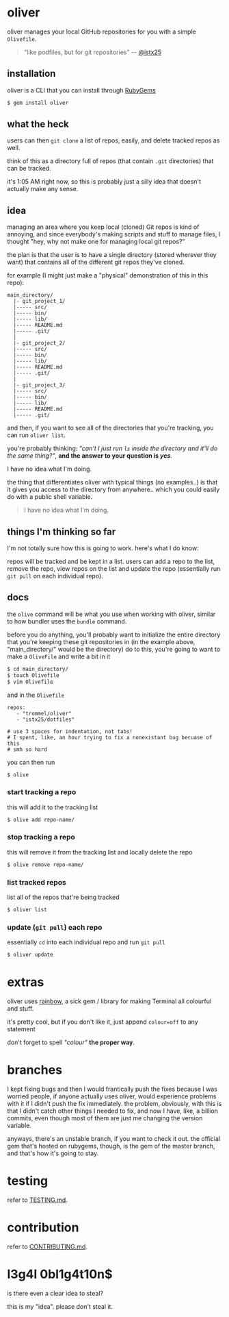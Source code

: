 oliver
======

oliver manages your local GitHub
repositories for you with a simple `Olivefile`.

> "like podfiles, but for git repositories"
-- [@istx25](https://github.com/istx25)

installation
------------

oliver is a CLI that you can install
through [RubyGems](https://rubygems.org)

```bash
$ gem install oliver
```

what the heck
-------------

users can then `git clone` a list of repos, easily,
and delete tracked repos as well.

think of this as a directory full of repos (that contain
  `.git` directories) that can be tracked.

it's 1:05 AM right now, so this is probably just
a silly idea that doesn't actually make any sense.


idea
----

managing an area where you keep local (cloned)
Git repos is kind of annoying, and since everybody's
making scripts and stuff to manage files, I thought
"hey, why not make one for managing local git repos?"

the plan is that the user is to have a single
directory (stored wherever they want) that contains
all of the different git repos they've cloned.

for example (I might just make a "physical"
demonstration of this in this repo):

```
main_directory/
  |- git_project_1/
  |----- src/
  |----- bin/
  |----- lib/
  |----- README.md
  |----- .git/
  |
  |- git_project_2/
  |----- src/
  |----- bin/
  |----- lib/
  |----- README.md
  |----- .git/
  |
  |- git_project_3/
  |----- src/
  |----- bin/
  |----- lib/
  |----- README.md
  |----- .git/
```

and then, if you want to see
all of the directories that
you're tracking, you can run
`oliver list`.

you're probably thinking:
*"can't I just run `ls` inside the directory
and it'll do the same thing?"*, **and the
answer to your question is _yes_**.

I have no idea what I'm doing.

the thing that differentiates oliver with
typical things (no examples..) is that
it gives you access to the directory from
anywhere.. which you could easily do with a public
shell variable.

> I have no idea what I'm doing.


things I'm thinking so far
--------------------------

I'm not totally sure how this
is going to work. here's what I do know:

repos will be tracked and be kept in a list.
users can add a repo to the list, remove the repo,
view repos on the list and update the repo (essentially
  run `git pull` on each individual repo).

docs
----

the `olive` command will be what you use
when working with oliver, similar to how
bundler uses the `bundle` command.

before you do anything, you'll probably
want to initialize the entire directory
that you're keeping these git
repositories in (in the example
  above, "main_directory/" would
  be the directory)
do to this, you're going to want
to make a `OliveFile` and write a bit
in it

```bash
$ cd main_directory/
$ touch Olivefile
$ vim Olivefile
```

and in the `Olivefile`

```vim
repos:
   - "trommel/oliver"
   - "istx25/dotfiles"

# use 3 spaces for indentation, not tabs!
# I spent, like, an hour trying to fix a nonexistant bug becuase of this
# smh so hard
```

you can then run

```bash
$ olive
```

### start tracking a repo

this will add it to the tracking list

```bash
$ olive add repo-name/
```
### stop tracking a repo

this will remove it from the tracking list
and locally delete the repo

```bash
$ olive remove repo-name/
```

### list tracked repos

list all of the repos that're being tracked

```bash
$ oliver list
```

### update (`git pull`) each repo

essentially `cd` into each individual
repo and run `git pull`

```bash
$ oliver update
```

extras
======

oliver uses [rainbow](https://github.com/sickill/rainbow),
a sick gem / library for making Terminal all colourful and stuff.

it's pretty cool, but if you don't like it, just
append `colour=off` to any statement

don't forget to spell *"colour"* **the proper way**.

branches
========

I kept fixing bugs and then I would frantically
push the fixes because I was worried people, if anyone actually
uses oliver, would experience problems with it if I didn't push
the fix immediately. the problem, obviously, with this
is that I didn't catch other things I needed to fix, and now I have,
like, a billion commits, even though most of them are just me changing
the version variable.

anyways, there's an unstable branch, if you want to check it out.
the official gem that's hosted on rubygems, though, is
the gem of the master branch, and that's how it's going to stay.



testing
=======

refer to
[TESTING.md](https://github.com/trommel/oliver/blob/master/spec/TESTING.md).

contribution
============

refer to
[CONTRIBUTING.md](https://github.com/trommel/oliver/blob/master/spec/CONTRIBUTING.md).


l3g4l 0bl1g4t10n$
=================

is there even a clear idea to steal?

this is my "idea". please don't steal it.
